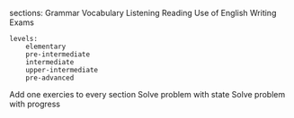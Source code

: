 sections:
    Grammar
    Vocabulary
    Listening
    Reading
    Use of English
    Writing
    Exams

    levels:
        elementary
        pre-intermediate
        intermediate
        upper-intermediate
        pre-advanced


Add one exercies to every section 
Solve problem with state
Solve problem with progress